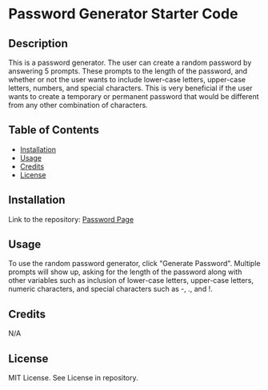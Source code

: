 # Password Generator Starter Code

## Description

This is a password generator. The user can create a random password by answering 5 prompts. These prompts to the length of the password, and whether or not the user wants to include lower-case letters, upper-case letters, numbers, and special characters. This is very beneficial if the user wants to create a temporary or permanent password that would be different from any other combination of characters.

## Table of Contents
- [Installation](#installation)
- [Usage](#usage)
- [Credits](#credits)
- [License](#license)

## Installation

Link to the repository: <a href="https://github.com/FrancisLao9/PasswordGenerator">Password Page</a>

## Usage

To use the random password generator, click "Generate Password". Multiple prompts will show up, asking for the length of the password along with other variables such as inclusion of lower-case letters, upper-case letters, numeric characters, and special characters such as -, ., and !.

## Credits

N/A

## License

MIT License. See License in repository.
